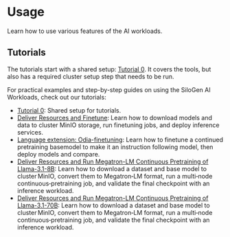 # Usage

Learn how to use various features of the AI workloads.

## Tutorials

The tutorials start with a shared setup: [Tutorial 0](tutorials/tutorial-00-prerequisites.md). It covers the tools, but also has a required cluster setup step that needs to be run.

For practical examples and step-by-step guides on using the SiloGen AI Workloads, check out our tutorials:

- [Tutorial 0](tutorials/tutorial-00-prerequisites.md): Shared setup for tutorials.
- [Deliver Resources and Finetune](tutorials/tutorial-01-deliver-resources-and-finetune.md): Learn how to download models and data to cluster MinIO storage, run finetuning jobs, and deploy inference services.
- [Language extension: Odia-finetuning](tutorials/tutorial-02-language-extension-finetune.md): Learn how to finetune a continued pretraining basemodel to make it an instruction following model, then deploy models and compare.
- [Deliver Resources and Run Megatron-LM Continuous Pretraining of Llama-3.1-8B](tutorials/tutorial-03-deliver-resources-and-run-megatron-cpt.md): Learn how to download a dataset and base model to cluster MinIO, convert them to Megatron‑LM format, run a multi‑node continuous‑pretraining job, and validate the final checkpoint with an inference workload.
- [Deliver Resources and Run Megatron-LM Continuous Pretraining of Llama-3.1-70B](tutorials/tutorial-04-deliver-llama70b-and-run-megatron-cpt-with-tp8-ddp2.md): Learn how to download a dataset and base model to cluster MinIO, convert them to Megatron‑LM format, run a multi‑node continuous‑pretraining job, and validate the final checkpoint with an inference workload.
